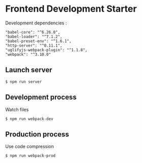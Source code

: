# Frontend Development Starter

Development dependencies :

```
"babel-core": "^6.26.0",
"babel-loader": "^7.1.2",
"babel-preset-env": "^1.6.1",
"http-server": "^0.11.1",
"uglifyjs-webpack-plugin": "^1.1.8",
"webpack": "^3.10.0"
```

## Launch server
```
$ npm run server
```

## Development process
Watch files

```
$ npm run webpack-dev
```

## Production process
Use code compression

```
$ npm run webpack-prod
```
